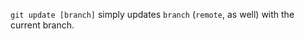 ```git update [branch]``` simply updates ```branch``` (```remote```, as well) with the current branch.
